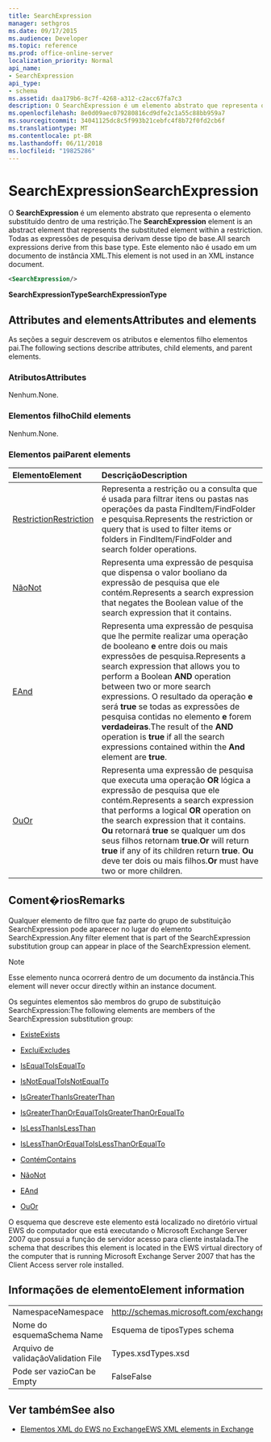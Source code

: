 ```yaml
---
title: SearchExpression
manager: sethgros
ms.date: 09/17/2015
ms.audience: Developer
ms.topic: reference
ms.prod: office-online-server
localization_priority: Normal
api_name:
- SearchExpression
api_type:
- schema
ms.assetid: daa179b6-8c7f-4268-a312-c2acc67fa7c3
description: O SearchExpression é um elemento abstrato que representa o elemento substituído dentro de uma restrição. Todas as expressões de pesquisa derivam desse tipo de base. Este elemento não é usado em um documento de instância XML.
ms.openlocfilehash: 8e0d09aec079280816cd9dfe2c1a55c88bb959a7
ms.sourcegitcommit: 34041125dc8c5f993b21cebfc4f8b72f0fd2cb6f
ms.translationtype: MT
ms.contentlocale: pt-BR
ms.lasthandoff: 06/11/2018
ms.locfileid: "19825286"
---
```

# <a name="searchexpression"></a><span data-ttu-id="93ee4-105">SearchExpression</span><span class="sxs-lookup"><span data-stu-id="93ee4-105">SearchExpression</span></span>

<span data-ttu-id="93ee4-106">O **SearchExpression** é um elemento abstrato que representa o elemento substituído dentro de uma restrição.</span><span class="sxs-lookup"><span data-stu-id="93ee4-106">The **SearchExpression** element is an abstract element that represents the substituted element within a restriction.</span></span> <span data-ttu-id="93ee4-107">Todas as expressões de pesquisa derivam desse tipo de base.</span><span class="sxs-lookup"><span data-stu-id="93ee4-107">All search expressions derive from this base type.</span></span> <span data-ttu-id="93ee4-108">Este elemento não é usado em um documento de instância XML.</span><span class="sxs-lookup"><span data-stu-id="93ee4-108">This element is not used in an XML instance document.</span></span> 
  
```xml
<SearchExpression/>
```

 <span data-ttu-id="93ee4-109">**SearchExpressionType**</span><span class="sxs-lookup"><span data-stu-id="93ee4-109">**SearchExpressionType**</span></span>
## <a name="attributes-and-elements"></a><span data-ttu-id="93ee4-110">Attributes and elements</span><span class="sxs-lookup"><span data-stu-id="93ee4-110">Attributes and elements</span></span>

<span data-ttu-id="93ee4-111">As seções a seguir descrevem os atributos e elementos filho elementos pai.</span><span class="sxs-lookup"><span data-stu-id="93ee4-111">The following sections describe attributes, child elements, and parent elements.</span></span>
  
### <a name="attributes"></a><span data-ttu-id="93ee4-112">Atributos</span><span class="sxs-lookup"><span data-stu-id="93ee4-112">Attributes</span></span>

<span data-ttu-id="93ee4-113">Nenhum.</span><span class="sxs-lookup"><span data-stu-id="93ee4-113">None.</span></span>
  
### <a name="child-elements"></a><span data-ttu-id="93ee4-114">Elementos filho</span><span class="sxs-lookup"><span data-stu-id="93ee4-114">Child elements</span></span>

<span data-ttu-id="93ee4-115">Nenhum.</span><span class="sxs-lookup"><span data-stu-id="93ee4-115">None.</span></span>
  
### <a name="parent-elements"></a><span data-ttu-id="93ee4-116">Elementos pai</span><span class="sxs-lookup"><span data-stu-id="93ee4-116">Parent elements</span></span>

|<span data-ttu-id="93ee4-117">**Elemento**</span><span class="sxs-lookup"><span data-stu-id="93ee4-117">**Element**</span></span>|<span data-ttu-id="93ee4-118">**Descrição**</span><span class="sxs-lookup"><span data-stu-id="93ee4-118">**Description**</span></span>|
|:-----|:-----|
|[<span data-ttu-id="93ee4-119">Restriction</span><span class="sxs-lookup"><span data-stu-id="93ee4-119">Restriction</span></span>](restriction.md) <br/> |<span data-ttu-id="93ee4-120">Representa a restrição ou a consulta que é usada para filtrar itens ou pastas nas operações da pasta FindItem/FindFolder e pesquisa.</span><span class="sxs-lookup"><span data-stu-id="93ee4-120">Represents the restriction or query that is used to filter items or folders in FindItem/FindFolder and search folder operations.</span></span>  <br/> |
|[<span data-ttu-id="93ee4-121">Não</span><span class="sxs-lookup"><span data-stu-id="93ee4-121">Not</span></span>](not.md) <br/> |<span data-ttu-id="93ee4-122">Representa uma expressão de pesquisa que dispensa o valor booliano da expressão de pesquisa que ele contém.</span><span class="sxs-lookup"><span data-stu-id="93ee4-122">Represents a search expression that negates the Boolean value of the search expression that it contains.</span></span>  <br/> |
|[<span data-ttu-id="93ee4-123">E</span><span class="sxs-lookup"><span data-stu-id="93ee4-123">And</span></span>](and.md) <br/> |<span data-ttu-id="93ee4-124">Representa uma expressão de pesquisa que lhe permite realizar uma operação de booleano **e** entre dois ou mais expressões de pesquisa.</span><span class="sxs-lookup"><span data-stu-id="93ee4-124">Represents a search expression that allows you to perform a Boolean **AND** operation between two or more search expressions.</span></span> <span data-ttu-id="93ee4-125">O resultado da operação **e** será **true** se todas as expressões de pesquisa contidas no elemento **e** forem **verdadeiras**.</span><span class="sxs-lookup"><span data-stu-id="93ee4-125">The result of the **AND** operation is **true** if all the search expressions contained within the **And** element are **true**.</span></span>  <br/> |
|[<span data-ttu-id="93ee4-126">Ou</span><span class="sxs-lookup"><span data-stu-id="93ee4-126">Or</span></span>](or.md) <br/> |<span data-ttu-id="93ee4-127">Representa uma expressão de pesquisa que executa uma operação **OR** lógica a expressão de pesquisa que ele contém.</span><span class="sxs-lookup"><span data-stu-id="93ee4-127">Represents a search expression that performs a logical **OR** operation on the search expression that it contains.</span></span> <span data-ttu-id="93ee4-128">**Ou** retornará **true** se qualquer um dos seus filhos retornam **true**.</span><span class="sxs-lookup"><span data-stu-id="93ee4-128">**Or** will return **true** if any of its children return **true**.</span></span> <span data-ttu-id="93ee4-129">**Ou** deve ter dois ou mais filhos.</span><span class="sxs-lookup"><span data-stu-id="93ee4-129">**Or** must have two or more children.</span></span>  <br/> |
   
## <a name="remarks"></a><span data-ttu-id="93ee4-130">Coment�rios</span><span class="sxs-lookup"><span data-stu-id="93ee4-130">Remarks</span></span>

<span data-ttu-id="93ee4-131">Qualquer elemento de filtro que faz parte do grupo de substituição SearchExpression pode aparecer no lugar do elemento SearchExpression.</span><span class="sxs-lookup"><span data-stu-id="93ee4-131">Any filter element that is part of the SearchExpression substitution group can appear in place of the SearchExpression element.</span></span>
  
> [!NOTE]
> <span data-ttu-id="93ee4-132">Esse elemento nunca ocorrerá dentro de um documento da instância.</span><span class="sxs-lookup"><span data-stu-id="93ee4-132">This element will never occur directly within an instance document.</span></span> 
  
<span data-ttu-id="93ee4-133">Os seguintes elementos são membros do grupo de substituição SearchExpression:</span><span class="sxs-lookup"><span data-stu-id="93ee4-133">The following elements are members of the SearchExpression substitution group:</span></span>
  
- [<span data-ttu-id="93ee4-134">Existe</span><span class="sxs-lookup"><span data-stu-id="93ee4-134">Exists</span></span>](exists.md)
    
- [<span data-ttu-id="93ee4-135">Exclui</span><span class="sxs-lookup"><span data-stu-id="93ee4-135">Excludes</span></span>](excludes.md)
    
- [<span data-ttu-id="93ee4-136">IsEqualTo</span><span class="sxs-lookup"><span data-stu-id="93ee4-136">IsEqualTo</span></span>](isequalto.md)
    
- [<span data-ttu-id="93ee4-137">IsNotEqualTo</span><span class="sxs-lookup"><span data-stu-id="93ee4-137">IsNotEqualTo</span></span>](isnotequalto.md)
    
- [<span data-ttu-id="93ee4-138">IsGreaterThan</span><span class="sxs-lookup"><span data-stu-id="93ee4-138">IsGreaterThan</span></span>](isgreaterthan.md)
    
- [<span data-ttu-id="93ee4-139">IsGreaterThanOrEqualTo</span><span class="sxs-lookup"><span data-stu-id="93ee4-139">IsGreaterThanOrEqualTo</span></span>](isgreaterthanorequalto.md)
    
- [<span data-ttu-id="93ee4-140">IsLessThan</span><span class="sxs-lookup"><span data-stu-id="93ee4-140">IsLessThan</span></span>](islessthan.md)
    
- [<span data-ttu-id="93ee4-141">IsLessThanOrEqualTo</span><span class="sxs-lookup"><span data-stu-id="93ee4-141">IsLessThanOrEqualTo</span></span>](islessthanorequalto.md)
    
- [<span data-ttu-id="93ee4-142">Contém</span><span class="sxs-lookup"><span data-stu-id="93ee4-142">Contains</span></span>](contains.md)
    
- [<span data-ttu-id="93ee4-143">Não</span><span class="sxs-lookup"><span data-stu-id="93ee4-143">Not</span></span>](not.md)
    
- [<span data-ttu-id="93ee4-144">E</span><span class="sxs-lookup"><span data-stu-id="93ee4-144">And</span></span>](and.md)
    
- [<span data-ttu-id="93ee4-145">Ou</span><span class="sxs-lookup"><span data-stu-id="93ee4-145">Or</span></span>](or.md)
    
<span data-ttu-id="93ee4-146">O esquema que descreve este elemento está localizado no diretório virtual EWS do computador que está executando o Microsoft Exchange Server 2007 que possui a função de servidor acesso para cliente instalada.</span><span class="sxs-lookup"><span data-stu-id="93ee4-146">The schema that describes this element is located in the EWS virtual directory of the computer that is running Microsoft Exchange Server 2007 that has the Client Access server role installed.</span></span>
  
## <a name="element-information"></a><span data-ttu-id="93ee4-147">Informações de elemento</span><span class="sxs-lookup"><span data-stu-id="93ee4-147">Element information</span></span>

|||
|:-----|:-----|
|<span data-ttu-id="93ee4-148">Namespace</span><span class="sxs-lookup"><span data-stu-id="93ee4-148">Namespace</span></span>  <br/> |http://schemas.microsoft.com/exchange/services/2006/types  <br/> |
|<span data-ttu-id="93ee4-149">Nome do esquema</span><span class="sxs-lookup"><span data-stu-id="93ee4-149">Schema Name</span></span>  <br/> |<span data-ttu-id="93ee4-150">Esquema de tipos</span><span class="sxs-lookup"><span data-stu-id="93ee4-150">Types schema</span></span>  <br/> |
|<span data-ttu-id="93ee4-151">Arquivo de validação</span><span class="sxs-lookup"><span data-stu-id="93ee4-151">Validation File</span></span>  <br/> |<span data-ttu-id="93ee4-152">Types.xsd</span><span class="sxs-lookup"><span data-stu-id="93ee4-152">Types.xsd</span></span>  <br/> |
|<span data-ttu-id="93ee4-153">Pode ser vazio</span><span class="sxs-lookup"><span data-stu-id="93ee4-153">Can be Empty</span></span>  <br/> |<span data-ttu-id="93ee4-154">False</span><span class="sxs-lookup"><span data-stu-id="93ee4-154">False</span></span>  <br/> |
   
## <a name="see-also"></a><span data-ttu-id="93ee4-155">Ver também</span><span class="sxs-lookup"><span data-stu-id="93ee4-155">See also</span></span>



- [<span data-ttu-id="93ee4-156">Elementos XML do EWS no Exchange</span><span class="sxs-lookup"><span data-stu-id="93ee4-156">EWS XML elements in Exchange</span></span>](ews-xml-elements-in-exchange.md)

